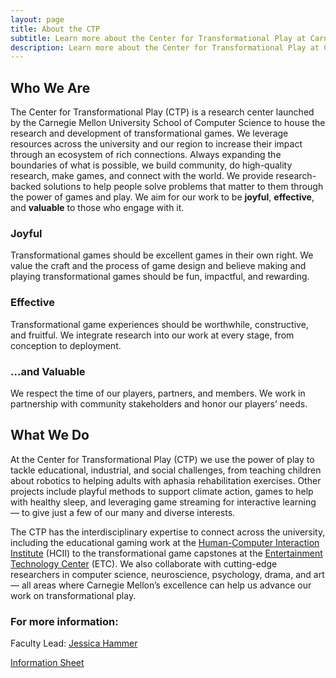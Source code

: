 ```yaml
---
layout: page
title: About the CTP
subtitle: Learn more about the Center for Transformational Play at Carnegie Mellon University.
description: Learn more about the Center for Transformational Play at Carnegie Mellon University.
---
```


## Who We Are

The Center for Transformational Play (CTP) is a research center launched by the Carnegie Mellon University School of Computer Science to house the research and development of transformational games. We leverage resources across the university and our region to increase their impact through an ecosystem of rich connections. Always expanding the boundaries of what is possible, we build community, do high-quality research, make games, and connect with the world. We provide research-backed solutions to help people solve problems that matter to them through the power of games and play. We aim for our work to be **joyful**, **effective**, and **valuable** to those who engage with it.

### Joyful
Transformational games should be excellent games in their own right. We value the craft and the process of game design and believe making and playing transformational games should be fun, impactful, and rewarding. 

### Effective
Transformational game experiences should be worthwhile, constructive, and fruitful. We integrate research into our work at every stage, from conception to deployment. 

### ...and Valuable
We respect the time of our players, partners, and members. We work in partnership with community stakeholders and honor our players’ needs. 

## What We Do

At the Center for Transformational Play (CTP) we use the power of play to tackle
educational, industrial, and social challenges, from teaching children about
robotics to helping adults with aphasia rehabilitation exercises. Other projects
include playful methods to support climate action, games to help with healthy
sleep, and leveraging game streaming for interactive learning — to give just a few
of our many and diverse interests.

The CTP has the interdisciplinary expertise to connect across the university, including
the educational gaming work at the [Human-Computer Interaction Institute](https://hcii.cmu.edu) (HCII)
to the transformational game capstones at the [Entertainment Technology Center](https://www.etc.cmu.edu/)
(ETC). We also collaborate with cutting-edge researchers in computer science,
neuroscience, psychology, drama, and art — all areas where Carnegie Mellon’s
excellence can help us advance our work on transformational play.

### For more information:

Faculty Lead: [Jessica Hammer](mailto:hammerj@andrew.cmu.edu)

[Information Sheet](/assets/ctp-info-sheet.pdf)